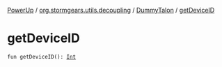 [PowerUp](../../index.md) / [org.stormgears.utils.decoupling](../index.md) / [DummyTalon](index.md) / [getDeviceID](./get-device-i-d.md)

# getDeviceID

`fun getDeviceID(): `[`Int`](https://kotlinlang.org/api/latest/jvm/stdlib/kotlin/-int/index.html)